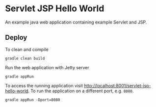 # Servlet JSP Hello World

An example java web application containing example Servlet and JSP.

## Deploy

To clean and compile

    gradle clean build

Run the web application with Jetty server

    gradle appRun

To access the running application visit <http://localhost:8001/servlet-jsp-hello-world>.
To run the application on a different port, e.g. `8080`.

    gradle appRun -Dport=8080
